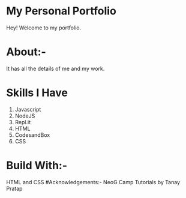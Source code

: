 # My Personal Portfolio

Hey! Welcome to my portfolio. 

# About:-
It has all the details of me and my work.
# Skills I Have
1. Javascript
1. NodeJS
1. Repl.it
1. HTML
1. CodesandBox
1. CSS
# Build With:-
HTML and CSS
#Acknowledgements:-
NeoG Camp Tutorials by Tanay Pratap
